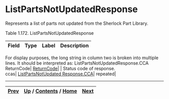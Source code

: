 # ListPartsNotUpdatedResponse

Represents a list of parts not updated from the Sherlock Part Library.

Table 1.172. ListPartsNotUpdatedResponse

Field| Type| Label| Description  
---|---|---|---  
For display purposes, the long string in column two is broken into multiple
lines. It should be interpreted as: ListPartsNotUpdatedResponse.CCA  
ReturnCode| [ReturnCode](ch01s04s04.md "Return Code")|  | Status code of response.  
ccas| [ListPartsNotUpdated Response.CCA](ch01s08s07s03.md
"ListPartsNotUpdatedResponse.CCA")| repeated|  
  
  

* * *

[Prev](ch01s08s07.md) | [Up](ch01s08s07.md) / [Contents](index.md) / [Home](../../index.htm)|  [Next](ch01s08s07s03.md)  
---|---|---

